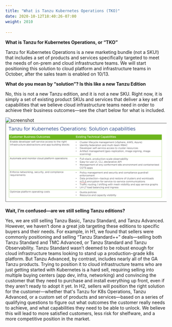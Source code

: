 ```yaml
---
title: "What is Tanzu Kubernetes Operations (TKO)"
date: 2020-10-12T18:40:26-07:00
weight: 2010

---
```


**What is Tanzu for Kubernetes Operations, or “TKO”**

Tanzu for Kubernetes Operations is a new marketing bundle (not a SKU!) that includes a set of products and services specifically targeted to meet the needs of on-prem and cloud infrastructure teams. We will start positioning this solution to cloud platform and infrastructure teams in October, after the sales team is enabled on 10/13.   

**What do you mean by “solution”? Is this like a new Tanzu Edition**   

No, this is not a new Tanzu edition, and it is not a new SKU. Right now, it is simply a set of existing product SKUs and services that deliver a key set of capabilities that we believe cloud infrastructure teams need in order to achieve their business outcomes—see the chart below for what is included.    

![screenshot](https://github.com/ModernAppsNinja/tkoplaceholder_tk8606/tree/main/static/admin/assets/images/TKOImage1.png)
![screenshot](/admin/assets/images/TKOImage1.png)

**Wait, I’m confused—are we still selling Tanzu editions?**

Yes, we are still selling Tanzu Basic, Tanzu Standard, and Tanzu Advanced. However, we haven’t done a great job targeting these editions to specific buyers and their needs. For example, in H1, we found that sellers were commonly positioning and selling “Tanzu Standard++” deals—selling both Tanzu Standard and TMC Advanced, or Tanzu Standard and Tanzu Observability. Tanzu Standard wasn’t deemed to be robust enough for cloud infrastructure teams looking to stand up a production-grade k8s platform. 
But Tanzu Advanced, by contrast, includes nearly all of the GA Tanzu products. Trying to position it to cloud infrastructure teams who are just getting started with Kubernetes is a hard sell, requiring selling into multiple buying centers (app dev, infra, networking) and convincing the customer that they need to purchase and install everything up front, even if they aren’t ready to adopt it yet. 
In H2, sellers will position the right solution for the customer—whether that's Tanzu for K8s Operations, Tanzu Advanced, or a custom set of products and services—based on a series of qualifying questions to figure out what outcomes the customer really needs to achieve, and what capabilities they need to be able to unlock. We believe this will lead to more satisfied customers, less risk for shelfware, and a more competitive position in the market.

